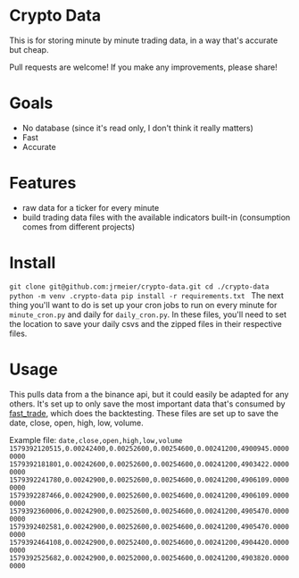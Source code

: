 # Crypto Data
This is for storing minute by minute trading data, in a way that's accurate but cheap.

Pull requests are welcome! If you make any improvements, please share!

# Goals
- No database (since it's read only, I don't think it really matters)
- Fast 
- Accurate

# Features
- raw data for a ticker for every minute
- build trading data files with the available indicators built-in (consumption comes from different projects)

# Install

`git clone git@github.com:jrmeier/crypto-data.git
cd ./crypto-data
python -m venv .crypto-data
pip install -r requirements.txt
`
The next thing you'll want to do is set up your cron jobs to run on every minute for `minute_cron.py` and daily for `daily_cron.py`. In these files, you'll need to set the location to save your daily csvs and the zipped files in their respective files.

# Usage
This pulls data from a the binance api, but it could easily be adapted for any others. It's set up to only save the most important data that's consumed by [fast_trade](https://github.com/jrmeier/fast_trade), which does the backtesting. These files are set up to save the date, close, open, high, low, volume.

Example file:
`
date,close,open,high,low,volume
1579392120515,0.00242400,0.00252600,0.00254600,0.00241200,4900945.00000000
1579392181801,0.00242600,0.00252600,0.00254600,0.00241200,4903422.00000000
1579392241780,0.00242900,0.00252600,0.00254600,0.00241200,4906109.00000000
1579392287466,0.00242900,0.00252600,0.00254600,0.00241200,4906109.00000000
1579392360006,0.00242900,0.00252600,0.00254600,0.00241200,4905470.00000000
1579392402581,0.00242900,0.00252600,0.00254600,0.00241200,4905470.00000000
1579392464108,0.00242900,0.00252400,0.00254600,0.00241200,4904420.00000000
1579392525682,0.00242900,0.00252000,0.00254600,0.00241200,4903820.00000000
`
